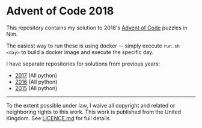 # Advent of Code 2018

This repository contains my solution to 2018's [Advent of Code](https://adventofcode.com/2018) puzzles in Nim.

The easiest way to run these is using docker -- simply execute `run.sh <day>` to build a docker image and execute the
specific day.

I have separate repositories for solutions from previous years:
  - [2017](https://g.c5h.io/archive/aoc-2017) (All python)
  - [2016](https://g.c5h.io/archive/aoc-2016) (All python)
  - [2015](https://g.c5h.io/archive/aoc-2015) (All python)

---

To the extent possible under law, I waive all copyright and related or neighboring rights to this work. This work is
published from the United Kingdom. See [LICENCE.md](LICENCE.md) for full details.
